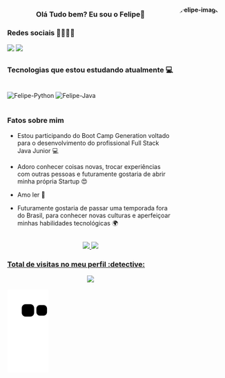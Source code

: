 <h4 align="center">
    <img align="right" alt="Felipe-imagem" height="800" style="border-radius:50px;" src=https://i.pinimg.com/originals/89/74/34/897434458648858b690f487c3149ef6a.gif
<hr>
 
 
 </div>

  ##
<div> 
     <h3 align="center">Olá Tudo bem? Eu sou o Felipe</i></a>🐺</h3>
   
  
  <h3>Redes sociais 👨‍👩‍👧‍👦</h3>
<div> 
    <a href = "felipecaluxx@gmail.com"><img src="https://img.shields.io/badge/-Gmail-%23333?style=for-the-badge&logo=gmail&logoColor=white" target="_blank"></a>
  <a href="https://www.linkedin.com/in/lipe-santos/" target="_blank"><img src="https://img.shields.io/badge/-LinkedIn-%230077B5?style=for-the-badge&logo=linkedin&logoColor=white" target="_blank"></a> 
  </div>

   
  ##
 
<div> 


<h3>Tecnologias que estou estudando atualmente 💻</h3>

  </div>
<div style="display: inline_block"><br>
  <img align="center" alt="Felipe-Python" height="70" width="80" src="https://cdn.jsdelivr.net/gh/devicons/devicon/icons/python/python-original-wordmark.svg" />
  <img align="center" alt="Felipe-Java" height="70" width="80" src= "https://cdn.jsdelivr.net/gh/devicons/devicon/icons/java/java-original-wordmark.svg" />
</div>
</div>



  #
<div> 
  <h3>Fatos sobre mim</h3>

- Estou participando do Boot Camp Generation voltado para o desenvolvimento do profissional Full Stack Java Junior 💻
- Adoro conhecer coisas novas, trocar experiências com outras pessoas e futuramente gostaria de abrir minha própria Startup 😍
- Amo ler 📙
- Futuramente gostaria de passar uma temporada fora do Brasil, para conhecer novas culturas e aperfeiçoar minhas habilidades tecnológicas 🌍
  </div>
   
  ##
 
<div> 

<div align="center">
  <a href="https://github.com/FelipeJobs">
  <img height="130em" src="https://github-readme-stats.vercel.app/api?username=FelipeJobs&show_icons=true&theme=merko&include_all_commits=true&count_private=true"/>
  <img height="130em" src="https://github-readme-stats.vercel.app/api/top-langs/?username=FelipeJobs&layout=compact&langs_count=7&theme=merko"/>
  </div>
   <h3>Total de visitas no meu perfil :detective:</h3>
 <p align="center"> 
   <img alingn="center" src="https://profile-counter.glitch.me/FelipeJobs/count.svg" />
 </p>
 
  ![Snake animation](https://github.com/Felipejobs/FelipeJobs/blob/output/github-contribution-grid-snake.svg)
 
</div>
